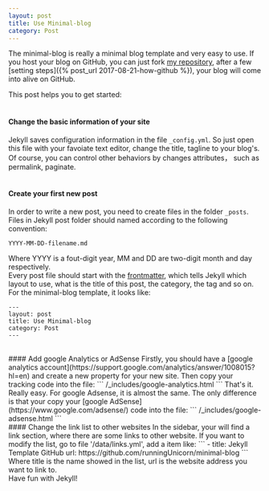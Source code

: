 ```yaml
---
layout: post
title: Use Minimal-blog
category: Post
---
```


The minimal-blog is really a minimal blog template and very easy to use. If you host your blog on GitHub, you can just fork 
[my repository](https://github.com/runningUnicorn/minimal-blog), after a few [setting steps]({% post_url 2017-08-21-how-github %}), 
your blog will come into alive on GitHub. 

This post helps you to get started:  
<br>
#### Change the basic information of your site
Jekyll saves configuration information in the file `_config.yml`. So just open this file with your favoiate text editor, change 
the title, tagline to your blog's. Of course, you can control other behaviors by changes attributes， such as permalink, paginate.  
<br>
#### Create your first new post
In order to write a new post, you need to create files in the folder `_posts`. Files in Jekyll post folder should named according to 
the following convention:
```
YYYY-MM-DD-filename.md  
```
Where YYYY is a fout-digit year, MM and DD are two-digit month and day respectively.  
Every post file should start with the [frontmatter](https://jekyllrb.com/docs/frontmatter/), which tells Jekyll which layout to use, what is 
the title of this post, the category, the tag and so on. For the minimal-blog template, it looks like:  
```
---
layout: post  
title: Use Minimal-blog  
category: Post
---
```
<br>
#### Add google Analytics or AdSense
Firstly, you should have a [google analytics account](https://support.google.com/analytics/answer/1008015?hl=en) and create a new property for 
your new site. Then copy your tracking code into the file:
```
/_includes/google-analytics.html
```
That's it. Really easy.
For google Adsense, it is almost the same. The only difference is that your copy your [google AdSense](https://www.google.com/adsense/) code 
into the file:
```
/_includes/google-adsense.html
```
<br>
#### Change the link list to other websites
In the sidebar, your will find a link section, where there are some links to other website. If you want to modify the list, go to file '/data/links.yml', 
add a item like:
```
- title: Jekyll Template GitHub
  url: https://github.com/runningUnicorn/minimal-blog
```
Where title is the name showed in the list, url is the website address you want to link to.  
<br>
Have fun with Jekyll!

